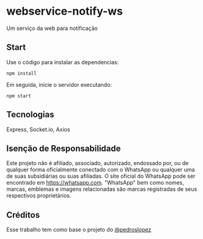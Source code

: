 # webservice-notify-ws
Um serviço da web para notificação


## Start
Use o código para instalar as dependencias:
````shell
npm install
````
Em seguida, inicie o servidor executando:
````shell
npm start
````

## Tecnologias
Express, Socket.io, Axios

## Isenção de Responsabilidade
Este projeto não é afiliado, associado, autorizado, endossado por, ou de qualquer forma oficialmente conectado com o WhatsApp ou qualquer uma de suas subsidiárias ou suas afiliadas. O site oficial do WhatsApp pode ser encontrado em https://whatsapp.com. "WhatsApp" bem como nomes, marcas, emblemas e imagens relacionadas são marcas registradas de seus respectivos proprietários.

## Créditos
Esse trabalho tem como base o projeto do [@pedroslopez](https://github.com/pedroslopez)
